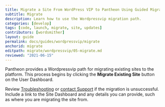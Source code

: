 ```yaml
---
title: Migrate a Site From WordPress VIP to Pantheon Using Guided Migration
subtitle: Migrate
description: Learn how to use the Wordpressvip migration path.
categories: [develop]
tags: [code, launch, migrate, site, updates]
contributors: [wordsmither]
layout: guide
permalink: docs/guides/wordpressvip/migrate
anchorid: migrate
editpath: migrate/wordpressvip/05-migrate.md
reviewed: "2021-06-15"
---
```


Pantheon provides a Wordpressvip path for migrating existing sites to the platform. This process begins by clicking the **Migrate Existing Site** button on the User Dashboard.

<Partial file="migrate/migrate-wordpress.md" />

Review [Troubleshooting](/guides/wordpressvip/troubleshooting) or [contact Support](/guides/support/contact-support/) if the migration is unsuccessful. Include a link to the Site Dashboard and any details you can provide, such as where you are migrating the site from.